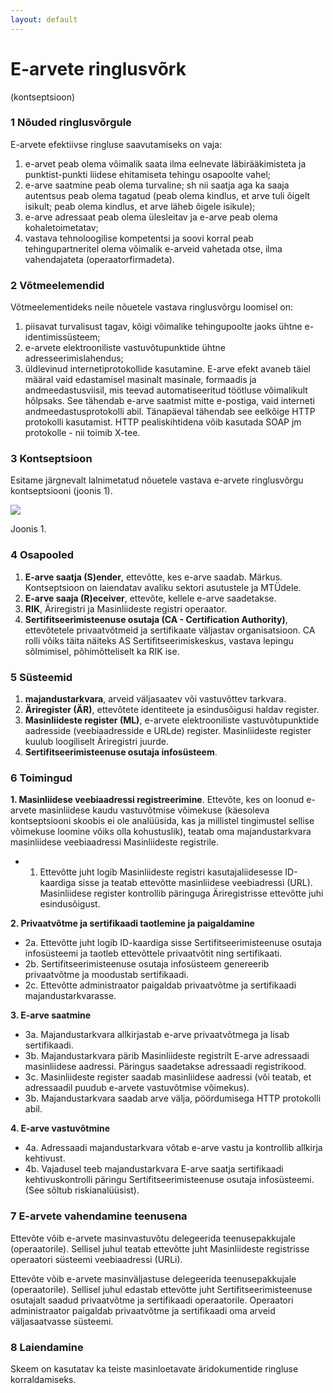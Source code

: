 ```yaml
---
layout: default
---
```

# E-arvete ringlusvõrk
(kontseptsioon)

### 1 Nõuded ringlusvõrgule

E-arvete efektiivse ringluse saavutamiseks on vaja:

1. e-arvet peab olema võimalik saata ilma eelnevate läbirääkimisteta ja punktist-punkti liidese ehitamiseta tehingu osapoolte vahel;
2. e-arve saatmine peab olema turvaline; sh nii saatja aga ka saaja autentsus peab olema tagatud (peab olema kindlus, et arve tuli õigelt isikult; peab olema kindlus, et arve läheb õigele isikule);
3. e-arve adressaat peab olema ülesleitav ja e-arve peab olema kohaletoimetatav;
4. vastava tehnoloogilise kompetentsi ja soovi korral peab tehingupartneritel olema võimalik e-arveid vahetada otse, ilma vahendajateta (operaatorfirmadeta).

### 2 Võtmeelemendid

Võtmeelementideks neile nõuetele vastava ringlusvõrgu loomisel on:

1. piisavat turvalisust tagav, kõigi võimalike tehingupoolte jaoks ühtne e-identimissüsteem;
2. e-arvete elektrooniliste vastuvõtupunktide ühtne adresseerimislahendus;
3. üldlevinud internetiprotokollide kasutamine. E-arve efekt avaneb täiel määral vaid edastamisel masinalt masinale, formaadis ja andmeedastusviisil, mis teevad automatiseeritud töötluse võimalikult hõlpsaks. See tähendab e-arve saatmist mitte e-postiga, vaid interneti andmeedastusprotokolli abil. Tänapäeval tähendab see eelkõige HTTP protokolli kasutamist. HTTP pealiskihtidena võib  kasutada SOAP jm protokolle - nii toimib X-tee.

### 3 Kontseptsioon

Esitame järgnevalt lalnimetatud nõuetele vastava e-arvete ringlusvõrgu kontseptsiooni (joonis 1).

![](https://cdn.rawgit.com/e-gov/DHX/gh-pages/img//E-arved.svg)

Joonis 1.

### 4 Osapooled
1. **E-arve saatja (S)ender**, ettevõtte, kes e-arve saadab.
Märkus. Kontseptsioon on laiendatav avaliku sektori asutustele ja MTÜdele.
2. **E-arve saaja (R)eceiver**, ettevõte, kellele e-arve saadetakse.
3. **RIK**, Äriregistri ja Masinliideste registri operaator.
4. **Sertifitseerimisteenuse osutaja (CA - Certification Authority)**, ettevõtetele privaatvõtmeid ja sertifikaate väljastav organisatsioon. CA rolli võiks täita näiteks AS Sertifitseerimiskeskus, vastava lepingu sõlmimisel, põhimõtteliselt ka RIK ise.

### 5 Süsteemid
1. **majandustarkvara**, arveid väljasaatev või vastuvõttev tarkvara.
2. **Äriregister (ÄR)**, ettevõtete identiteete ja esindusõigusi haldav register.
3. **Masinliideste register (ML)**, e-arvete elektrooniliste vastuvõtupunktide aadresside (veebiaadresside e URLde) register. Masinliideste register kuulub loogiliselt Äriregistri juurde.
4. **Sertifitseerimisteenuse osutaja infosüsteem**.

### 6 Toimingud

**1. Masinliidese veebiaadressi registreerimine**. Ettevõte, kes on loonud e-arvete masinliidese kaudu vastuvõtmise võimekuse (käesoleva kontseptsiooni skoobis ei ole analüüsida, kas ja millistel tingimustel sellise võimekuse loomine võiks olla kohustuslik), teatab oma majandustarkvara masinliidese veebiaadressi Masinliideste registrile.
- 1. Ettevõtte juht logib Masinliideste registri kasutajaliidesesse ID-kaardiga sisse ja teatab ettevõtte masinliidese veebiadressi (URL). Masinliidese register kontrollib päringuga Äriregistrisse ettevõtte juhi esindusõigust.

**2. Privaatvõtme ja sertifikaadi taotlemine ja paigaldamine**
- 2a. Ettevõtte juht logib ID-kaardiga sisse Sertifitseerimisteenuse osutaja infosüsteemi ja taotleb ettevõttele privaatvõtit ning sertifikaati.
- 2b. Sertifitseerimisteenuse osutaja infosüsteem genereerib privaatvõtme ja moodustab sertifikaadi.
- 2c. Ettevõtte administraator paigaldab privaatvõtme ja sertifikaadi majandustarkvarasse.

**3. E-arve saatmine**
- 3a. Majandustarkvara allkirjastab e-arve privaatvõtmega ja lisab sertifikaadi.
- 3b. Majandustarkvara pärib Masinliideste registrilt E-arve adressaadi masinliidese aadressi. Päringus saadetakse adressaadi registrikood.
- 3c. Masinliideste register saadab masinliidese aadressi (või teatab, et adressaadil puudub e-arvete vastuvõtmise võimekus).
- 3b. Majandustarkvara saadab arve välja, pöördumisega HTTP protokolli abil.

**4. E-arve vastuvõtmine**
- 4a. Adressaadi majandustarkvara võtab e-arve vastu ja kontrollib allkirja kehtivust.
- 4b. Vajadusel teeb majandustarkvara E-arve saatja sertifikaadi kehtivuskontrolli päringu Sertifitseerimisteenuse osutaja infosüsteemi. (See sõltub riskianalüüsist).

### 7 E-arvete vahendamine teenusena

Ettevõte võib e-arvete masinvastuvõtu delegeerida teenusepakkujale (operaatorile). Sellisel juhul teatab ettevõtte juht Masinliideste registrisse operaatori süsteemi veebiaadressi (URLi).

Ettevõte võib e-arvete masinväljastuse delegeerida teenusepakkujale (operaatorile). Sellisel juhul edastab ettevõtte juht Sertifitseerimisteenuse osutajalt saadud privaatvõtme ja sertifikaadi operaatorile. Operaatori administraator paigaldab privaatvõtme ja sertifikaadi oma arveid väljasaatvasse süsteemi.

### 8 Laiendamine

Skeem on kasutatav ka teiste masinloetavate äridokumentide ringluse korraldamiseks.
